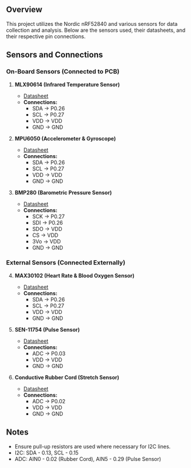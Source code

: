 ## Overview
This project utilizes the Nordic nRF52840 and various sensors for data collection and analysis. Below are the sensors used, their datasheets, and their respective pin connections.

## Sensors and Connections

### On-Board Sensors (Connected to PCB)

1. **MLX90614 (Infrared Temperature Sensor)**  
   - [Datasheet](https://www.melexis.com/en/documents/documentation/datasheets/datasheet-mlx90614)  
   - **Connections:**
     - SDA -> P0.26
     - SCL -> P0.27
     - VDD -> VDD
     - GND -> GND

2. **MPU6050 (Accelerometer & Gyroscope)**  
   - [Datasheet](https://invensense.tdk.com/wp-content/uploads/2015/02/MPU-6000-Datasheet1.pdf)  
   - **Connections:**
     - SDA -> P0.26
     - SCL -> P0.27
     - VDD -> VDD
     - GND -> GND

3. **BMP280 (Barometric Pressure Sensor)**  
   - [Datasheet](https://cdn-shop.adafruit.com/datasheets/BST-BMP280-DS001-11.pdf)   
   - **Connections:**
     - SCK -> P0.27
     - SDI -> P0.26
     - SDO -> VDD
     - CS -> VDD
     - 3Vo -> VDD
     - GND -> GND

### External Sensors (Connected Externally)

4. **MAX30102 (Heart Rate & Blood Oxygen Sensor)**  
   - [Datasheet](https://www.analog.com/media/en/technical-documentation/data-sheets/max30102.pdf)  
   - **Connections:**
     - SDA -> P0.26
     - SCL -> P0.27
     - VDD -> VDD
     - GND -> GND

5. **SEN-11754 (Pulse Sensor)**  
   - [Datasheet](https://www.digikey.com/en/products/detail/sparkfun-electronics/SEN-11574/5762397)  
   - **Connections:**
     - ADC -> P0.03
     - VDD -> VDD
     - GND -> GND

6. **Conductive Rubber Cord (Stretch Sensor)**  
   - [Datasheet](https://www.verical.com/datasheet/adafruit-misc-sensors-519-5047094.pdf)  
   - **Connections:**
     - ADC -> P0.02
     - VDD -> VDD
     - GND -> GND

## Notes
- Ensure pull-up resistors are used where necessary for I2C lines.
- I2C: SDA - 0.13, SCL - 0.15
- ADC: AIN0 - 0.02 (Rubber Cord), AIN5 - 0.29 (Pulse Sensor)

